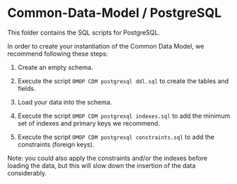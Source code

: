 Common-Data-Model / PostgreSQL
=================

This folder contains the SQL scripts for PostgreSQL. 

In order to create your instantiation of the Common Data Model, we recommend following these steps:

1. Create an empty schema.

2. Execute the script `OMOP CDM postgresql ddl.sql` to create the tables and fields.

3. Load your data into the schema.

4. Execute the script `OMOP CDM postgresql indexes.sql` to add the minimum set of indexes and primary keys we recommend.

5. Execute the script `OMOP CDM postgresql constraints.sql` to add the constraints (foreign keys). 

Note: you could also apply the constraints and/or the indexes before loading the data, but this will slow down the insertion of the data considerably.
